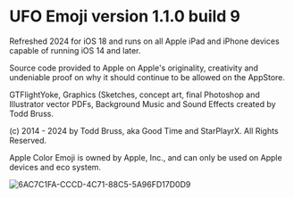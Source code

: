 # UFO Emoji version 1.1.0 build 9
Refreshed 2024 for iOS 18 and runs on all Apple iPad and iPhone devices capable of running iOS 14 and later.

Source code provided to Apple on Apple's originality, creativity and undeniable proof on why it should continue to be allowed on the AppStore.

GTFlightYoke, Graphics (Sketches, concept art, final Photoshop and Illustrator vector PDFs, Background Music and Sound Effects created by Todd Bruss.

(c) 2014 - 2024 by Todd Bruss, aka Good Time and StarPlayrX. All Rights Reserved.

Apple Color Emoji is owned by Apple, Inc., and can only be used on Apple devices and eco system.


![6AC7C1FA-CCCD-4C71-88C5-5A96FD17D0D9](https://github.com/user-attachments/assets/4f17927d-ebfd-40d5-9a00-cf4ce34167d7)

